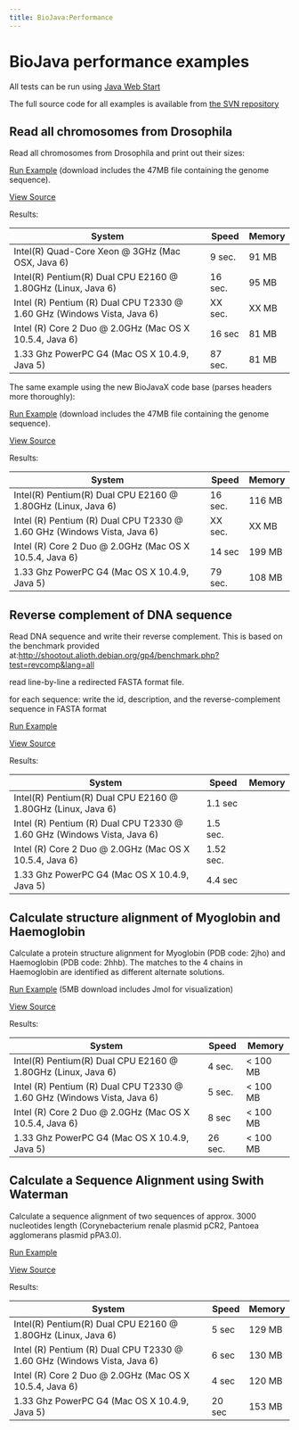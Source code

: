 ```yaml
---
title: BioJava:Performance
---
```


BioJava performance examples
============================

All tests can be run using [Java Web
Start](http://java.sun.com/products/javawebstart/)

The full source code for all examples is available from [the SVN
repository](http://code.open-bio.org/svnweb/index.cgi/biojava/browse/biojava-live/trunk/demos/performance)

Read all chromosomes from Drosophila
------------------------------------

Read all chromosomes from Drosophila and print out their sizes:

[Run
Example](http://www.biojava.org/download/performance/biojava-test.jnlp)
(download includes the 47MB file containing the genome sequence).

[View Source](BioJava:Performance:ReadDrosophila "wikilink")

Results:

| System                                                                  | Speed   | Memory |
|-------------------------------------------------------------------------|---------|--------|
| Intel(R) Quad-Core Xeon @ 3GHz (Mac OSX, Java 6)                        | 9 sec.  | 91 MB  |
| Intel(R) Pentium(R) Dual CPU E2160 @ 1.80GHz (Linux, Java 6)            | 16 sec. | 95 MB  |
| Intel (R) Pentium (R) Dual CPU T2330 @ 1.60 GHz (Windows Vista, Java 6) | XX sec. | XX MB  |
| Intel (R) Core 2 Duo @ 2.0GHz (Mac OS X 10.5.4, Java 6)                 | 16 sec  | 81 MB  |
| 1.33 Ghz PowerPC G4 (Mac OS X 10.4.9, Java 5)                           | 87 sec. | 81 MB  |

The same example using the new BioJavaX code base (parses headers more
thoroughly):

[Run
Example](http://www.biojava.org/download/performance/biojava-testX.jnlp)
(download includes the 47MB file containing the genome sequence).

[View
Source](http://code.open-bio.org/svnweb/index.cgi/biojava/view/biojava-live/trunk/demos/performance/ReadFastaX2.java)

Results:

| System                                                                  | Speed   | Memory |
|-------------------------------------------------------------------------|---------|--------|
| Intel(R) Pentium(R) Dual CPU E2160 @ 1.80GHz (Linux, Java 6)            | 16 sec. | 116 MB |
| Intel (R) Pentium (R) Dual CPU T2330 @ 1.60 GHz (Windows Vista, Java 6) | XX sec. | XX MB  |
| Intel (R) Core 2 Duo @ 2.0GHz (Mac OS X 10.5.4, Java 6)                 | 14 sec  | 199 MB |
| 1.33 Ghz PowerPC G4 (Mac OS X 10.4.9, Java 5)                           | 79 sec. | 108 MB |

Reverse complement of DNA sequence
----------------------------------

Read DNA sequence and write their reverse complement. This is based on
the benchmark provided
at:[<http://shootout.alioth.debian.org/gp4/benchmark.php?test=revcomp&lang=all>](http://shootout.alioth.debian.org/gp4/benchmark.php?test=revcomp&lang=all)

read line-by-line a redirected FASTA format file.

for each sequence: write the id, description, and the reverse-complement
sequence in FASTA format

[Run
Example](http://www.biojava.org/download/performance/biojava-revcomp.jnlp)

[View Source](BioJava:Performance:ReverseComplement "wikilink")

Results:

| System                                                                  | Speed     | Memory |
|-------------------------------------------------------------------------|-----------|--------|
| Intel(R) Pentium(R) Dual CPU E2160 @ 1.80GHz (Linux, Java 6)            | 1.1 sec   |        |
| Intel (R) Pentium (R) Dual CPU T2330 @ 1.60 GHz (Windows Vista, Java 6) | 1.5 sec.  |        |
| Intel (R) Core 2 Duo @ 2.0GHz (Mac OS X 10.5.4, Java 6)                 | 1.52 sec. |        |
| 1.33 Ghz PowerPC G4 (Mac OS X 10.4.9, Java 5)                           | 4.4 sec   |        |

Calculate structure alignment of Myoglobin and Haemoglobin
----------------------------------------------------------

Calculate a protein structure alignment for Myoglobin (PDB code: 2jho)
and Haemoglobin (PDB code: 2hhb). The matches to the 4 chains in
Haemoglobin are identified as different alternate solutions.

[Run
Example](http://www.biojava.org/download/performance/biojava-structure-example1.jnlp)
(5MB download includes Jmol for visualization)

[View Source](BioJava:Performance:AlignMyoHemo "wikilink")

Results:

| System                                                                  | Speed   | Memory    |
|-------------------------------------------------------------------------|---------|-----------|
| Intel(R) Pentium(R) Dual CPU E2160 @ 1.80GHz (Linux, Java 6)            | 4 sec.  | \< 100 MB |
| Intel (R) Pentium (R) Dual CPU T2330 @ 1.60 GHz (Windows Vista, Java 6) | 5 sec.  | \< 100 MB |
| Intel (R) Core 2 Duo @ 2.0GHz (Mac OS X 10.5.4, Java 6)                 | 8 sec   | \< 100 MB |
| 1.33 Ghz PowerPC G4 (Mac OS X 10.4.9, Java 5)                           | 26 sec. | \< 100 MB |

Calculate a Sequence Alignment using Swith Waterman
---------------------------------------------------

Calculate a sequence alignment of two sequences of approx. 3000
nucleotides length (Corynebacterium renale plasmid pCR2, Pantoea
agglomerans plasmid pPA3.0).

[Run
Example](http://www.biojava.org/download/performance/biojava-testSW.jnlp)

[View Source](BioJava:Performance:AlignSW "wikilink")

Results:

| System                                                                  | Speed  | Memory |
|-------------------------------------------------------------------------|--------|--------|
| Intel(R) Pentium(R) Dual CPU E2160 @ 1.80GHz (Linux, Java 6)            | 5 sec  | 129 MB |
| Intel (R) Pentium (R) Dual CPU T2330 @ 1.60 GHz (Windows Vista, Java 6) | 6 sec  | 130 MB |
| Intel (R) Core 2 Duo @ 2.0GHz (Mac OS X 10.5.4, Java 6)                 | 4 sec  | 120 MB |
| 1.33 Ghz PowerPC G4 (Mac OS X 10.4.9, Java 5)                           | 20 sec | 153 MB |


